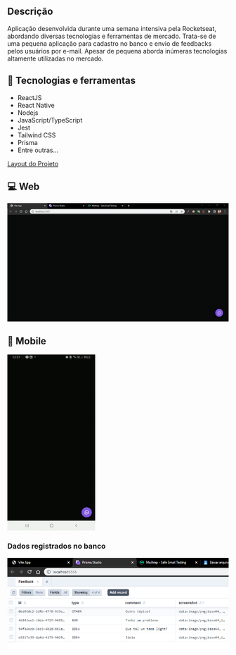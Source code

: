 ## Descrição
Aplicação desenvolvida durante uma semana intensiva pela Rocketseat, abordando diversas tecnologias e ferramentas de mercado. Trata-se de uma pequena aplicação para cadastro no banco e envio de feedbacks pelos usuários por e-mail. Apesar de pequena aborda inúmeras tecnologias altamente utilizadas no mercado.

## 🚀 Tecnologias e ferramentas
- ReactJS
- React Native
- Nodejs
- JavaScript/TypeScript
- Jest
- Tailwind CSS
- Prisma
- Entre outras...

[Layout do Projeto](https://www.figma.com/community/file/1102912516166573468/Feedback-Widget)

## 💻 Web
![Web](./archives/web.gif)

## 📱 Mobile
![Web](./archives/mobile.gif)

### Dados registrados no banco
![Web](./archives/mobile-prisma-studio.png)
